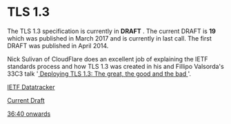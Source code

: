 # TLS 1.3

The TLS 1.3 specification is currently in **DRAFT** . The current DRAFT is **19** which was published in March 2017 and is currently in last call. The first DRAFT was published in April 2014.

Nick Sulivan of CloudFlare does an excellent job of explaining the IETF standards process and how TLS 1.3 was created in his and Fillipo Valsorda's 33C3 talk '[ Deploying TLS 1.3: The great, the good and the bad ](https://media.ccc.de/v/33c3-8348-deploying_tls_1_3_the_great_the_good_and_the_bad)'.

[IETF Datatracker](https://datatracker.ietf.org/doc/draft-ietf-tls-tls13/)

[Current Draft](https://tlswg.github.io/tls13-spec/)

[36:40 onwards](https://media.ccc.de/v/33c3-8348-deploying_tls_1_3_the_great_the_good_and_the_bad#video&t=2204)
